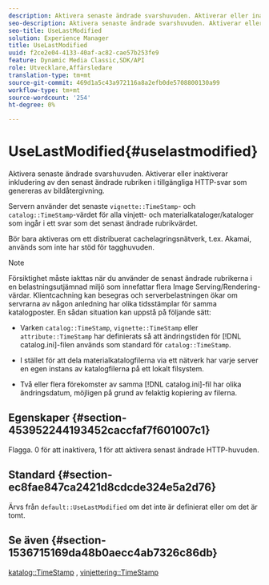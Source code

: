 ```yaml
---
description: Aktivera senaste ändrade svarshuvuden. Aktiverar eller inaktiverar inkludering av den senast ändrade rubriken i tillgängliga HTTP-svar som genereras av bildåtergivning.
seo-description: Aktivera senaste ändrade svarshuvuden. Aktiverar eller inaktiverar inkludering av den senast ändrade rubriken i tillgängliga HTTP-svar som genereras av bildåtergivning.
seo-title: UseLastModified
solution: Experience Manager
title: UseLastModified
uuid: f2ce2e04-4133-40af-ac82-cae57b253fe9
feature: Dynamic Media Classic,SDK/API
role: Utvecklare,Affärsledare
translation-type: tm+mt
source-git-commit: 469d1a5c43a972116a8a2efb0de5708800130a99
workflow-type: tm+mt
source-wordcount: '254'
ht-degree: 0%

---
```



# UseLastModified{#uselastmodified}

Aktivera senaste ändrade svarshuvuden. Aktiverar eller inaktiverar inkludering av den senast ändrade rubriken i tillgängliga HTTP-svar som genereras av bildåtergivning.

Servern använder det senaste `vignette::TimeStamp`- och `catalog::TimeStamp`-värdet för alla vinjett- och materialkataloger/kataloger som ingår i ett svar som det senast ändrade rubrikvärdet.

Bör bara aktiveras om ett distribuerat cachelagringsnätverk, t.ex. Akamai, används som inte har stöd för tagghuvuden.

>[!NOTE]
>
>Försiktighet måste iakttas när du använder de senast ändrade rubrikerna i en belastningsutjämnad miljö som innefattar flera Image Serving/Rendering-värdar. Klientcachning kan besegras och serverbelastningen ökar om servrarna av någon anledning har olika tidsstämplar för samma katalogposter. En sådan situation kan uppstå på följande sätt:

* Varken `catalog::TimeStamp`, `vignette::TimeStamp` eller `attribute::TimeStamp` har definierats så att ändringstiden för [!DNL catalog.ini]-filen används som standard för `catalog::TimeStamp`.

* I stället för att dela materialkatalogfilerna via ett nätverk har varje server en egen instans av katalogfilerna på ett lokalt filsystem.
* Två eller flera förekomster av samma [!DNL catalog.ini]-fil har olika ändringsdatum, möjligen på grund av felaktig kopiering av filerna.

## Egenskaper {#section-453952244193452caccfaf7f601007c1}

Flagga. 0 för att inaktivera, 1 för att aktivera senast ändrade HTTP-huvuden.

## Standard {#section-ec8fae847ca2421d8cdcde324e5a2d76}

Ärvs från `default::UseLastModified` om det inte är definierat eller om det är tomt.

## Se även {#section-1536715169da48b0aecc4ab7326c86db}

[katalog::TimeStamp](../../../../../ir-api/material-cat/image-rendering-api-ref/c-ir-material-catalog/c-ir-material-data-reference/r-ir-timestamp-dataref.md#reference-6daf7973dc4f4b4e9e8165756db7c319) ,  [vinjettering::TimeStamp](../../../../../ir-api/material-cat/image-rendering-api-ref/c-ir-material-catalog/c-ir-vignette-map-reference/r-ir-timestamp-vignette.md#reference-d57cdd40a6a645d199dbb1d56cc85bc1)
